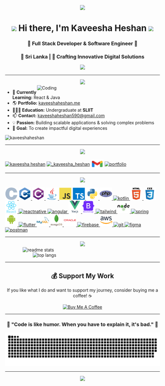 <div align="center">

<img src="https://capsule-render.vercel.app/api?type=waving&color=0:E1E5E7,50:73FA79,100:5CBDBD&height=200&section=header&text=Welcome%20to%20My%20Profile&fontSize=50&fontAlignY=35&animation=twinkling&fontColor=ffffff" />
  
# <img src="https://media.giphy.com/media/hvRJCLFzcasrR4ia7z/giphy.gif" width="28"> **Hi there, I'm Kaveesha Heshan** <img src="https://media.giphy.com/media/hvRJCLFzcasrR4ia7z/giphy.gif" width="28">

### 🚀 **Full Stack Developer & Software Engineer** 🚀
### 📍 **Sri Lanka** | 🎯 **Crafting Innovative Digital Solutions**

<img src="https://readme-typing-svg.herokuapp.com/?font=Righteous&size=35&center=true&vCenter=true&width=500&height=70&duration=4000&lines=Hi+There!+👋;I'm+Kaveesha+Heshan!;Full+Stack+Developer!;Software+Engineer!;Welcome+to+my+profile!" />

</div>

---

<div align="center">
<img src="https://readme-typing-svg.herokuapp.com/?font=Righteous&size=25&center=true&vCenter=true&width=600&height=50&duration=3500&color=58A6FF&lines=🎯+About+Me+🎯" />
</div>

<img align="right" alt="Coding" width="400" src="https://media.giphy.com/media/qgQUggAC3Pfv687qPC/giphy.gif">

- 🌱 **Currently Learning:** React & Java
- 🌎 **Portfolio:** [kaveeshaheshan.me](https://WWW.kaveeshaheshan.me)
- 👨🏻‍💻 **Education:** Undergraduate at **SLIIT**
- 📫 **Contact:** [kaveeshaheshan590@gmail.com](mailto:kaveeshaheshan590@gmail.com)
- 💡 **Passion:** Building scalable applications & solving complex problems
- 🎯 **Goal:** To create impactful digital experiences

<img src="https://komarev.com/ghpvc/?username=kaveeshaheshan&label=Profile%20views&color=blueviolet&style=for-the-badge" alt="kaveeshaheshan" />

---

<div align="center">
<img src="https://readme-typing-svg.herokuapp.com/?font=Righteous&size=25&center=true&vCenter=true&width=600&height=50&duration=3500&color=58A6FF&lines=🌐+Connect+With+Me+🌐" />
</div>

<p align="left">
<a href="https://linkedin.com/in/kaveesha-heshan" target="blank"><img align="center" src="https://raw.githubusercontent.com/rahuldkjain/github-profile-readme-generator/master/src/images/icons/Social/linked-in-alt.svg" alt="kaveesha heshan" height="30" width="40" /></a>
<a href="https://instagram.com/_kaveesha_heshan" target="blank"><img align="center" src="https://raw.githubusercontent.com/rahuldkjain/github-profile-readme-generator/master/src/images/icons/Social/instagram.svg" alt="_kaveesha_heshan" height="30" width="40" /></a>
<a href="mailto:kaveeshaheshan590@gmail.com" target="blank"><img align="center" src="https://raw.githubusercontent.com/rahuldkjain/github-profile-readme-generator/master/src/images/icons/Social/gmail.svg" alt="gmail" height="30" width="40" /></a>
<a href="https://WWW.kaveeshaheshan.me" target="blank"><img align="center" src="https://raw.githubusercontent.com/rahuldkjain/github-profile-readme-generator/master/src/images/icons/Social/rss.svg" alt="portfolio" height="30" width="40" /></a>
</p>

</div>

---

<div align="center">
<img src="https://readme-typing-svg.herokuapp.com/?font=Righteous&size=25&center=true&vCenter=true&width=600&height=50&duration=3500&color=58A6FF&lines=🛠️+Languages+and+Tools+🛠️" />
</div>

<p align="left">
<a href="https://www.cprogramming.com/" target="_blank" rel="noreferrer"> <img src="https://raw.githubusercontent.com/devicons/devicon/master/icons/c/c-original.svg" alt="c" width="40" height="40"/> </a>
<a href="https://www.w3schools.com/cpp/" target="_blank" rel="noreferrer"> <img src="https://raw.githubusercontent.com/devicons/devicon/master/icons/cplusplus/cplusplus-original.svg" alt="cplusplus" width="40" height="40"/> </a>
<a href="https://www.w3schools.com/cs/" target="_blank" rel="noreferrer"> <img src="https://raw.githubusercontent.com/devicons/devicon/master/icons/csharp/csharp-original.svg" alt="csharp" width="40" height="40"/> </a>
<a href="https://www.java.com" target="_blank" rel="noreferrer"> <img src="https://raw.githubusercontent.com/devicons/devicon/master/icons/java/java-original.svg" alt="java" width="40" height="40"/> </a>
<a href="https://developer.mozilla.org/en-US/docs/Web/JavaScript" target="_blank" rel="noreferrer"> <img src="https://raw.githubusercontent.com/devicons/devicon/master/icons/javascript/javascript-original.svg" alt="javascript" width="40" height="40"/> </a>
<a href="https://www.typescriptlang.org/" target="_blank" rel="noreferrer"> <img src="https://raw.githubusercontent.com/devicons/devicon/master/icons/typescript/typescript-original.svg" alt="typescript" width="40" height="40"/> </a>
<a href="https://www.python.org" target="_blank" rel="noreferrer"> <img src="https://raw.githubusercontent.com/devicons/devicon/master/icons/python/python-original.svg" alt="python" width="40" height="40"/> </a>
<a href="https://www.php.net" target="_blank" rel="noreferrer"> <img src="https://raw.githubusercontent.com/devicons/devicon/master/icons/php/php-original.svg" alt="php" width="40" height="40"/> </a>
<a href="https://kotlinlang.org" target="_blank" rel="noreferrer"> <img src="https://www.vectorlogo.zone/logos/kotlinlang/kotlinlang-icon.svg" alt="kotlin" width="40" height="40"/> </a>
<a href="https://www.w3.org/html/" target="_blank" rel="noreferrer"> <img src="https://raw.githubusercontent.com/devicons/devicon/master/icons/html5/html5-original-wordmark.svg" alt="html5" width="40" height="40"/> </a>
<a href="https://www.w3schools.com/css/" target="_blank" rel="noreferrer"> <img src="https://raw.githubusercontent.com/devicons/devicon/master/icons/css3/css3-original-wordmark.svg" alt="css3" width="40" height="40"/> </a>
<a href="https://reactjs.org/" target="_blank" rel="noreferrer"> <img src="https://raw.githubusercontent.com/devicons/devicon/master/icons/react/react-original-wordmark.svg" alt="react" width="40" height="40"/> </a>
<a href="https://reactnative.dev/" target="_blank" rel="noreferrer"> <img src="https://reactnative.dev/img/header_logo.svg" alt="reactnative" width="40" height="40"/> </a>
<a href="https://angular.io" target="_blank" rel="noreferrer"> <img src="https://angular.io/assets/images/logos/angular/angular.svg" alt="angular" width="40" height="40"/> </a>
<a href="https://vuejs.org/" target="_blank" rel="noreferrer"> <img src="https://raw.githubusercontent.com/devicons/devicon/master/icons/vuejs/vuejs-original-wordmark.svg" alt="vuejs" width="40" height="40"/> </a>
<a href="https://getbootstrap.com" target="_blank" rel="noreferrer"> <img src="https://raw.githubusercontent.com/devicons/devicon/master/icons/bootstrap/bootstrap-plain-wordmark.svg" alt="bootstrap" width="40" height="40"/> </a>
<a href="https://tailwindcss.com/" target="_blank" rel="noreferrer"> <img src="https://www.vectorlogo.zone/logos/tailwindcss/tailwindcss-icon.svg" alt="tailwind" width="40" height="40"/> </a>
<a href="https://nodejs.org" target="_blank" rel="noreferrer"> <img src="https://raw.githubusercontent.com/devicons/devicon/master/icons/nodejs/nodejs-original-wordmark.svg" alt="nodejs" width="40" height="40"/> </a>
<a href="https://spring.io/" target="_blank" rel="noreferrer"> <img src="https://www.vectorlogo.zone/logos/springio/springio-icon.svg" alt="spring" width="40" height="40"/> </a>
<a href="https://developer.android.com" target="_blank" rel="noreferrer"> <img src="https://raw.githubusercontent.com/devicons/devicon/master/icons/android/android-original-wordmark.svg" alt="android" width="40" height="40"/> </a>
<a href="https://flutter.dev" target="_blank" rel="noreferrer"> <img src="https://www.vectorlogo.zone/logos/flutterio/flutterio-icon.svg" alt="flutter" width="40" height="40"/> </a>
<a href="https://www.mysql.com/" target="_blank" rel="noreferrer"> <img src="https://raw.githubusercontent.com/devicons/devicon/master/icons/mysql/mysql-original-wordmark.svg" alt="mysql" width="40" height="40"/> </a>
<a href="https://www.mongodb.com/" target="_blank" rel="noreferrer"> <img src="https://raw.githubusercontent.com/devicons/devicon/master/icons/mongodb/mongodb-original-wordmark.svg" alt="mongodb" width="40" height="40"/> </a>
<a href="https://www.oracle.com/" target="_blank" rel="noreferrer"> <img src="https://raw.githubusercontent.com/devicons/devicon/master/icons/oracle/oracle-original.svg" alt="oracle" width="40" height="40"/> </a>
<a href="https://firebase.google.com/" target="_blank" rel="noreferrer"> <img src="https://www.vectorlogo.zone/logos/firebase/firebase-icon.svg" alt="firebase" width="40" height="40"/> </a>
<a href="https://aws.amazon.com" target="_blank" rel="noreferrer"> <img src="https://raw.githubusercontent.com/devicons/devicon/master/icons/amazonwebservices/amazonwebservices-original-wordmark.svg" alt="aws" width="40" height="40"/> </a>
<a href="https://git-scm.com/" target="_blank" rel="noreferrer"> <img src="https://www.vectorlogo.zone/logos/git-scm/git-scm-icon.svg" alt="git" width="40" height="40"/> </a>
<a href="https://www.figma.com/" target="_blank" rel="noreferrer"> <img src="https://www.vectorlogo.zone/logos/figma/figma-icon.svg" alt="figma" width="40" height="40"/> </a>
<a href="https://postman.com" target="_blank" rel="noreferrer"> <img src="https://www.vectorlogo.zone/logos/getpostman/getpostman-icon.svg" alt="postman" width="40" height="40"/> </a>
</p>

</div>

---

<div align="center">
<img src="https://readme-typing-svg.herokuapp.com/?font=Righteous&size=25&center=true&vCenter=true&width=600&height=50&duration=3500&color=58A6FF&lines=📊+GitHub+Analytics+📊" />
</div>

<div style="display: flex; justify-content: space-around; flex-wrap: wrap;">

<img width="390" src="https://github-readme-stats-sigma-five.vercel.app/api?username=kaveeshaheshan&show_icons=true&theme=react&rank_icon=github&border_radius=10" alt="readme stats" />

<img width="325" align="center" src="https://github-readme-stats-sigma-five.vercel.app/api/top-langs/?username=kaveeshaheshan&hide=HTML&langs_count=8&layout=compact&theme=react&border_radius=10&size_weight=0.5&count_weight=0.5&exclude_repo=github-readme-stats" alt="top langs" />

</div>





</div>

---

<div align="center">

## 💰 **Support My Work**

If you like what I do and want to support my journey, consider buying me a coffee! ☕

[![Buy Me A Coffee](https://img.shields.io/badge/Buy%20Me%20A%20Coffee-ffdd00?style=for-the-badge&logo=buy-me-a-coffee&logoColor=black)](https://www.buymeacoffee.com/Support)

</div>

---

<div align="center">

### 💫 **"Code is like humor. When you have to explain it, it's bad."** 💫

<img src="https://raw.githubusercontent.com/platane/platane/output/github-contribution-grid-snake-dark.svg" alt="Snake animation" />

---

<img src="https://capsule-render.vercel.app/api?type=waving&color=gradient&height=100&section=footer"/>

</div>
